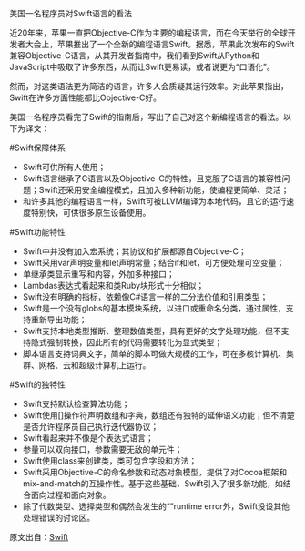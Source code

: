 美国一名程序员对Swift语言的看法

近20年来，苹果一直把Objective-C作为主要的编程语言，而在今天举行的全球开发者大会上，苹果推出了一个全新的编程语言Swift。据悉，苹果此次发布的Swift兼容Objective-C语言，从其开发者指南中，我们看到Swift从Python和JavaScript中吸取了许多东西，从而让Swift更易读，或者说更为“口语化”。

然而，对这类语法更为简洁的语言，许多人会质疑其运行效率。对此苹果指出，Swift在许多方面性能都比Objective-C好。

美国一名程序员看完了Swift的指南后，写出了自己对这个新编程语言的看法。以下为译文：

#Swift保障体系

* Swift可供所有人使用；
* Swift语言继承了C语言以及Objective-C的特性，且克服了C语言的兼容性问题；Swift还采用安全编程模式，且加入多种新功能，使编程更简单、灵活；
* 和许多其他的编程语言一样，Swift可被LLVM编译为本地代码，且它的运行速度特别快，可供很多原生设备使用。

#Swift功能特性

* Swift中并没有加入宏系统；其协议和扩展都源自Objective-C；
* Swift采用var声明变量和let声明常量；结合if和let，可方便处理可空变量；
* 单继承类显示重写和内容，外加多种接口；
* Lambdas表达式看起来和类Ruby块形式十分相似；
* Swift没有明确的指标，依赖像C#语言一样的二分法价值和引用类型；
* Swift是一个没有globs的基本模块系统，以进口或重命名分类，通过属性，支持重新导出功能；
* Swift支持本地类型推断、整理数值类型，具有更好的文字处理功能，但不支持隐式强制转换，因此所有的代码需要转化为显式类型；
* 脚本语言支持词典文字，简单的脚本可做大规模的工作，可在多核计算机、集群、网格、云和超级计算机上运行。

#Swift的独特性

* Swift支持默认检查算法功能；
* Swift使用[]操作符声明数组和字典，数组还有独特的延伸语义功能；但不清楚是否允许程序员自己执行迭代器协议；
* Swift看起来并不像是个表达式语言；
* 参量可以双向接口，参数需要无敌的单元件；
* Swift使用class来创建类，类可包含字段和方法；
* Swift采用Objective-C的命名参数和动态对象模型，提供了对Cocoa框架和mix-and-match的互操作性。基于这些基础，Swift引入了很多新功能，如结合面向过程和面向对象。
* 除了代数类型、选择类型和偶然会发生的“”runtime error外，Swift没设其他处理错误的讨论区。

原文出自：[Swift](http://graydon2.dreamwidth.org/5785.html)

